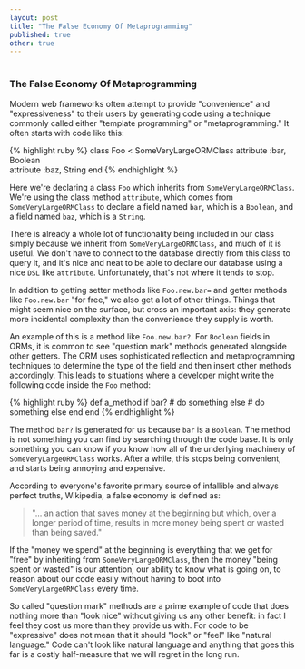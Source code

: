 ```yaml
---
layout: post
title: "The False Economy Of Metaprogramming"
published: true
other: true
---
```

# 
# 
### The False Economy Of Metaprogramming

Modern web frameworks often attempt to provide "convenience" and "expressiveness" to their users by generating code using a technique commonly called either "template programming" or "metaprogramming." It often starts with code like this:

{% highlight ruby %}
class Foo < SomeVeryLargeORMClass
  attribute :bar, Boolean         
  attribute :baz, String
end
{% endhighlight %}

Here we're declaring a class `Foo` which inherits from `SomeVeryLargeORMClass`. We're using the class method `attribute`, which comes from `SomeVeryLargeORMClass` to declare a field named `bar`, which is a `Boolean`, and a field named `baz`, which is a `String`.

There is already a whole lot of functionality being included in our class simply because we inherit from `SomeVeryLargeORMClass`, and much of it is useful. We don't have to connect to the database directly from this class to query it, and it's nice and neat to be able to declare our database using a nice `DSL` like `attribute`. Unfortunately, that's not where it tends to stop.

In addition to getting setter methods like `Foo.new.bar=` and getter methods like `Foo.new.bar` "for free," we also get a lot of other things. Things that might seem nice on the surface, but cross an important axis: they generate more incidental complexity than the convenience they supply is worth.

An example of this is a method like `Foo.new.bar?`. For `Boolean` fields in ORMs, it is common to see "question mark" methods generated alongside other getters. The ORM uses sophisticated reflection and metaprogramming techniques to determine the type of the field and then insert other methods accordingly. This leads to situations where a developer might write the following code inside the `Foo` method:

{% highlight ruby %}
def a_method
  if bar?
    # do something
  else
    # do something else
  end
end
{% endhighlight %}

The method `bar?` is generated for us because `bar` is a `Boolean`. The method is not something you can find by searching through the code base. It is only something you can know if you know how all of the underlying machinery of `SomeVeryLargeORMClass` works. After a while, this stops being convenient, and starts being annoying and expensive.

According to everyone's favorite primary source of infallible and always perfect truths, Wikipedia, a false economy is defined as:

> "... an action that saves money at the beginning but which, over a longer period of time, results in more money being spent or wasted than being saved."

If the "money we spend" at the beginning is everything that we get for "free" by inheriting from `SomeVeryLargeORMClass`, then the money "being spent or wasted" is our attention, our ability to know what is going on, to reason about our code easily without having to boot into `SomeVeryLargeORMClass` every time.

So called "question mark" methods are a prime example of code that does nothing more than "look nice" without giving us any other benefit: in fact I feel they cost us more than they provide us with. For code to be "expressive" does not mean that it should "look" or "feel" like "natural language." Code can't look like natural language and anything that goes this far is a costly half-measure that we will regret in the long run.
